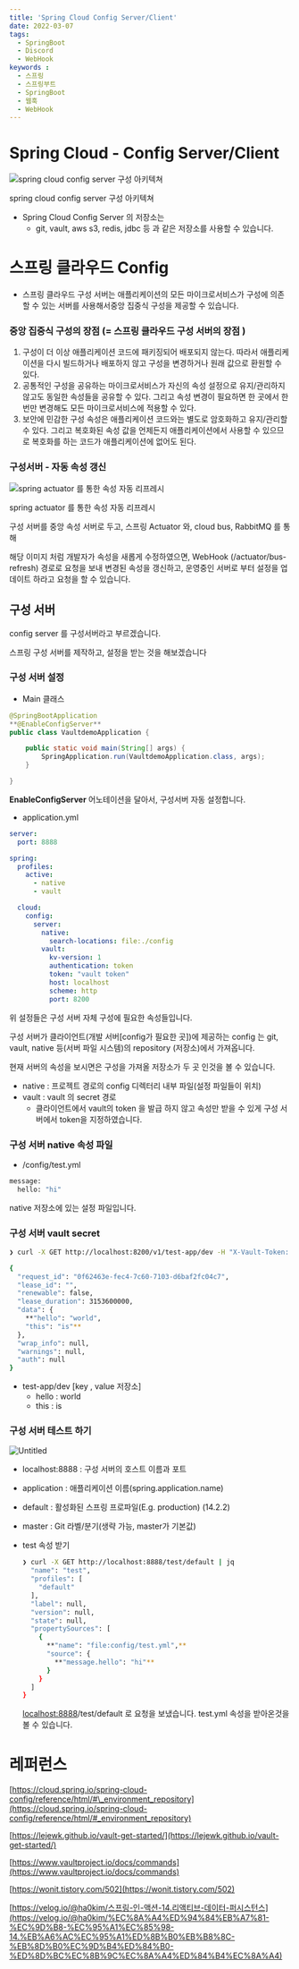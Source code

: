```yaml
---
title: 'Spring Cloud Config Server/Client'
date: 2022-03-07
tags:
  - SpringBoot
  - Discord
  - WebHook
keywords :
  - 스프링
  - 스프링부트
  - SpringBoot
  - 웹훅
  - WebHook
---
```


# Spring Cloud - Config Server/Client

![spring cloud config server 구성 아키텍쳐](1.png)

spring cloud config server 구성 아키텍쳐

- Spring Cloud Config Server 의 저장소는
  - git, vault, aws s3, redis, jdbc 등 과 같은 저장소를 사용할 수 있습니다.

# 스프링 클라우드 Config

- 스프링 클라우드 구성 서버는 애플리케이션의 모든 마이크로서비스가 구성에 의존할 수 있는 서버를 사용해서중앙 집중식 구성을 제공할 수 있습니다.

### 중앙 집중식 구성의 장점 (= 스프링 클라우드 구성 서버의 장점 )

1. 구성이 더 이상 애플리케이션 코드에 패키징되어 배포되지 않는다. 따라서 애플리케이션을 다시 빌드하거나 배포하지 않고 구성을 변경하거나 원래 값으로 환원할 수 있다.
2. 공통적인 구성을 공유하는 마이크로서비스가 자신의 속성 설정으로 유지/관리하지않고도 동일한 속성들을 공유할 수 있다. 그리고 속성 변경이 필요하면 한 곳에서 한번만 변경해도 모든 마이크로서비스에 적용할 수 있다.
3. 보안에 민감한 구성 속성은 애플리케이션 코드와는 별도로 암호화하고 유지/관리할 수 있다. 그리고 복호화된 속성 값을 언제든지 애플리케이션에서 사용할 수 있으므로 복호화를 하는 코드가 애플리케이션에 없어도 된다.

### 구성서버 - 자동 속성 갱신

![spring actuator 를 통한 속성 자동 리프레시](2.png)

spring actuator 를 통한 속성 자동 리프레시

구성 서버를 중앙 속성 서버로 두고, 스프링 Actuator 와, cloud bus, RabbitMQ 를 통해

해당 이미지 처럼 개발자가 속성을 새롭게 수정하였으면, WebHook (/actuator/bus-refresh) 경로로 요청을 보내 변경된 속성을 갱신하고, 운영중인 서버로 부터 설정을 업데이트 하라고 요청을 할 수 있습니다.

## 구성 서버

config server 를 구성서버라고 부르겠습니다.

스프링 구성 서버를 제작하고, 설정을 받는 것을 해보겠습니다

### 구성 서버 설정

- Main 클래스

```java
@SpringBootApplication
**@EnableConfigServer**
public class VaultdemoApplication {

    public static void main(String[] args) {
        SpringApplication.run(VaultdemoApplication.class, args);
    }

}
```

**EnableConfigServer** 어노테이션을 달아서, 구성서버 자동 설정합니다.

- application.yml

```yaml
server:
  port: 8888

spring:
  profiles:
    active:
      - native
      - vault

  cloud:
    config:
      server:
        native:
          search-locations: file:./config
        vault:
          kv-version: 1
          authentication: token
          token: "vault token"
          host: localhost
          scheme: http
          port: 8200
```

위 설정들은 구성 서버 자체 구성에 필요한 속성들입니다.

구성 서버가 클라이언트(개발 서버[config가 필요한 곳])에 제공하는 config 는 git, vault, native 등(서버 파일 시스템)의 repository (저장소)에서 가져옵니다.

현재 서버의 속성을 보시면은 구성을 가져올 저장소가 두 곳 인것을 볼 수 있습니다.

- native : 프로젝트 경로의 config 디렉터리 내부 파일(설정 파일들이 위치)
- vault : vault 의 secret 경로
  - 클라이언트에서 vault의 token 을 발급 하지 않고 속성만 받을 수 있게 구성 서버에서 token을 지정하였습니다.

### 구성 서버 native 속성 파일

- /config/test.yml

```bash
message:
  hello: "hi"
```

native 저장소에 있는 설정 파일입니다.

### 구성 서버 vault secret

```bash
❯ curl -X GET http://localhost:8200/v1/test-app/dev -H "X-Vault-Token: token값" | jq

{
  "request_id": "0f62463e-fec4-7c60-7103-d6baf2fc04c7",
  "lease_id": "",
  "renewable": false,
  "lease_duration": 3153600000,
  "data": {
    **"hello": "world",
    "this": "is"**
  },
  "wrap_info": null,
  "warnings": null,
  "auth": null
}
```

- test-app/dev [key , value 저장소]
  - hello : world
  - this : is

### 구성 서버 테스트 하기

![Untitled](3.png)

- localhost:8888 : 구성 서버의 호스트 이름과 포트
- application : 애플리케이션 이름(spring.application.name)
- default : 활성화된 스프링 프로파일(E.g. production) (14.2.2)
- master : Git 라벨/분기(생략 가능, master가 기본값)

- test 속성 받기
  ```bash
  ❯ curl -X GET http://localhost:8888/test/default | jq
    "name": "test",
    "profiles": [
      "default"
    ],
    "label": null,
    "version": null,
    "state": null,
    "propertySources": [
      {
        **"name": "file:config/test.yml",**
        "source": {
          **"message.hello": "hi"**
        }
      }
    ]
  }
  ```
  [localhost:8888](http://localhost:8888)/test/default 로 요청을 보냈습니다.
  test.yml 속성을 받아온것을 볼 수 있습니다.

# 레퍼런스

[https://cloud.spring.io/spring-cloud-config/reference/html/#\_environment_repository](https://cloud.spring.io/spring-cloud-config/reference/html/#_environment_repository)

[https://lejewk.github.io/vault-get-started/](https://lejewk.github.io/vault-get-started/)

[https://www.vaultproject.io/docs/commands](https://www.vaultproject.io/docs/commands)

[https://wonit.tistory.com/502](https://wonit.tistory.com/502)

[https://velog.io/@ha0kim/스프링-인-액션-14.리액티브-데이터-퍼시스턴스](https://velog.io/@ha0kim/%EC%8A%A4%ED%94%84%EB%A7%81-%EC%9D%B8-%EC%95%A1%EC%85%98-14.%EB%A6%AC%EC%95%A1%ED%8B%B0%EB%B8%8C-%EB%8D%B0%EC%9D%B4%ED%84%B0-%ED%8D%BC%EC%8B%9C%EC%8A%A4%ED%84%B4%EC%8A%A4)
